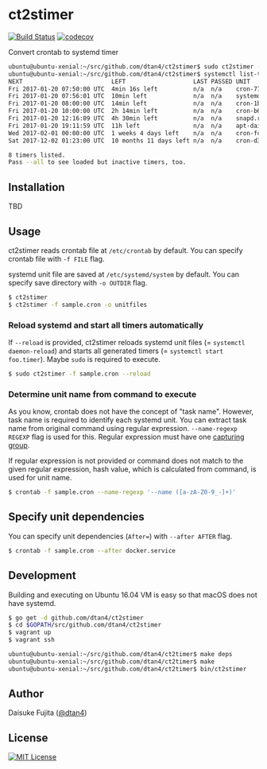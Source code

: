 # ct2stimer

[![Build Status](https://travis-ci.org/dtan4/ct2stimer.svg?branch=master)](https://travis-ci.org/dtan4/ct2stimer)
[![codecov](https://codecov.io/gh/dtan4/ct2stimer/branch/master/graph/badge.svg)](https://codecov.io/gh/dtan4/ct2stimer)

Convert crontab to systemd timer

```bash
ubuntu@ubuntu-xenial:~/src/github.com/dtan4/ct2stimer$ sudo ct2stimer -f sample.cron --reload
ubuntu@ubuntu-xenial:~/src/github.com/dtan4/ct2stimer$ systemctl list-timers
NEXT                         LEFT                   LAST PASSED UNIT                         ACTIVATES
Fri 2017-01-20 07:50:00 UTC  4min 16s left          n/a  n/a    cron-77e2fb273c45.timer      cron-77e2fb273c45.service
Fri 2017-01-20 07:56:01 UTC  10min left             n/a  n/a    systemd-tmpfiles-clean.timer systemd-tmpfiles-clean.service
Fri 2017-01-20 08:00:00 UTC  14min left             n/a  n/a    cron-1b33d99b7dda.timer      cron-1b33d99b7dda.service
Fri 2017-01-20 10:00:00 UTC  2h 14min left          n/a  n/a    cron-b60fe106ef63.timer      cron-b60fe106ef63.service
Fri 2017-01-20 12:16:09 UTC  4h 30min left          n/a  n/a    snapd.refresh.timer          snapd.refresh.service
Fri 2017-01-20 19:11:59 UTC  11h left               n/a  n/a    apt-daily.timer              apt-daily.service
Wed 2017-02-01 00:00:00 UTC  1 weeks 4 days left    n/a  n/a    cron-fcd6d8377d9d.timer      cron-fcd6d8377d9d.service
Sat 2017-12-02 01:23:00 UTC  10 months 11 days left n/a  n/a    cron-d3c507cb2439.timer      cron-d3c507cb2439.service

8 timers listed.
Pass --all to see loaded but inactive timers, too.
```

## Installation

TBD

## Usage

ct2stimer reads crontab file at `/etc/crontab` by default. You can specify crontab file with `-f FILE` flag.

systemd unit file are saved at `/etc/systemd/system` by default. You can specify save directory with `-o OUTDIR` flag.

```bash
$ ct2stimer
$ ct2stimer -f sample.cron -o unitfiles
```

### Reload systemd and start all timers automatically

If `--reload` is provided, ct2stimer reloads systemd unit files (= `systemctl daemon-reload`) and starts all generated timers (= `systemctl start foo.timer`). Maybe `sudo` is required to execute.

```bash
$ sudo ct2stimer -f sample.cron --reload
```

### Determine unit name from command to execute

As you know, crontab does not have the concept of "task name". However, task name is required to identify each systemd unit.
You can extract task name from original command using regular expression. `--name-regexp REGEXP` flag is used for this.
Regular expression must have one [capturing group](http://www.regular-expressions.info/brackets.html).

If regular expression is not provided or command does not match to the given regular expression, hash value, which is calculated from command, is used for unit name.

```bash
$ crontab -f sample.cron --name-regexp '--name ([a-zA-Z0-9_-]+)'
```

## Specify unit dependencies

You can specify unit dependencies (`After=`) with `--after AFTER` flag.

```bash
$ crontab -f sample.crom --after docker.service
```

## Development

Building and executing on Ubuntu 16.04 VM is easy so that macOS does not have systemd.

```bash
$ go get -d github.com/dtan4/ct2stimer
$ cd $GOPATH/src/github.com/dtan4/ct2stimer
$ vagrant up
$ vagrant ssh

ubuntu@ubuntu-xenial:~/src/github.com/dtan4/ct2timer$ make deps
ubuntu@ubuntu-xenial:~/src/github.com/dtan4/ct2timer$ make
ubuntu@ubuntu-xenial:~/src/github.com/dtan4/ct2timer$ bin/ct2stimer
```

## Author

Daisuke Fujita ([@dtan4](https://github.com/dtan4))

## License

[![MIT License](http://img.shields.io/badge/license-MIT-blue.svg?style=flat)](LICENSE)
